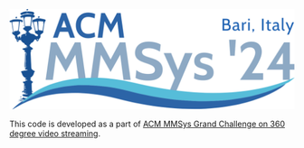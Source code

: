 ![Image](/images/mmsys-logo.png)

This code is developed as a part of [ACM MMSys Grand Challenge on 360 degree video streaming](https://2024.acmmmsys.org/gc/360-vod/). 
